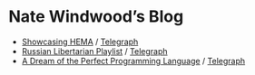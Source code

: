 # Nate Windwood’s Blog

* [Showcasing HEMA](https://github.com/natewind/articles/blob/master/2021-10-25-Showcasing-HEMA.md) / [Telegraph](https://telegra.ph/Showcasing-HEMA-10-25)
* [Russian Libertarian Playlist](https://github.com/natewind/articles/blob/master/2021-10-09-Russian-Libertarian-Playlist.md) / [Telegraph](https://telegra.ph/Russian-Libertarian-Playlist-10-07)
* [A Dream of the Perfect Programming Language](https://github.com/natewind/articles/blob/master/2021-06-26-A-Dream-of-the-Perfect-Programming-Language.md) / [Telegraph](https://telegra.ph/A-Dream-of-the-Perfect-Programming-Language-06-26)
